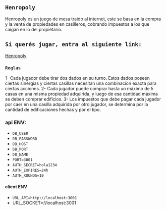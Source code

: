 ## `Henropoly`  

Henropoly es un juego de mesa traido al internet, este se basa en la compra y la venta de propiedades en casilleros, cobrando impuestos a los que caigan en lo del propietario.

## `Si querés jugar, entra al siguiente link:`
[Henropoly](https://henropoly.vercel.app/)

### `Reglas`

1- Cada jugador debe tirar dos dados en su turno. Estos dados poseen ciertas sinergias y ciertas casillas necesitan una combinacion exacta para ciertas acciones.
2- Cada jugador puede comprar hasta un máximo de 5 casas en una misma propiedad adquirida, y luego de esa cantidad máxima se deben comprar edificios.
3- Los impuestos que debe pagar cada jugador por caer en una casilla adquirida por otro jugador, se determina por la cantidad de edificaciones hechas y por el tipo.

### api ENV:
- `DB_USER`
- `DB_PASSWORD`
- `DB_HOST`
- `DB_PORT`
- `DB_NAME`
- `PORT=3001`
- `AUTH_SECRET=hola1234`
- `AUTH_EXPIRES=24h`
- `AUTH_ROUNDS=10`

#### client ENV
- `URL_API=http://localhost:3001`
- URL_SOCKET=//localhost:3001


